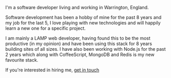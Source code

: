 I'm a software developer living and working in Warrington, England.

Software development has been a hobby of mine for the past 8 years and my job for the last 5, I love playing with new technologies and will happily learn a new one for a specific project. 

I am mainly a LAMP web developer, having found this to be the most productive (in my opinion) and have been using this stack for 8 years building sites of all sizes. I have also been working with Node.js for the past 2 years which along with CoffeeScript, MongoDB and Redis is my new favourite stack.

If you're interested in hiring me, [get in touch](mailto:dave@dave-bond.com?subject=Hey! "dave@dave-bond.com")